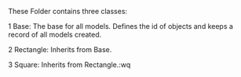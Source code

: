 These Folder contains three classes:

1 Base: The base for all models. Defines the id of objects and keeps a record of all models created.

2 Rectangle: Inherits from Base.

3 Square: Inherits from Rectangle.:wq
